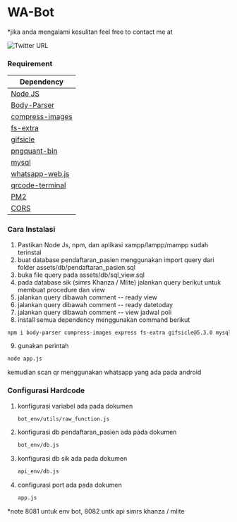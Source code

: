 # WA-Bot

*jika anda mengalami kesulitan feel free to contact me at

![Twitter URL](https://img.shields.io/twitter/url?label=%40cimolgemay&style=social&url=https%3A%2F%2Ftwitter.com%2Fcimolgemay)

<h3>Requirement</h3>
<table class="table">
  <thead>
    <tr>
      <th scope="col">Dependency</th>
    </tr>
  </thead>
  <tbody>
    <tr>
      <td><a href="https://nodejs.org/en/" target="_blank">Node JS</a></td>
    </tr>
    <tr>
      <td><a href="https://www.npmjs.com/package/body-parser" target="_blank">Body-Parser</a></td>
    </tr>
    <tr>
      <td><a href="https://www.npmjs.com/package/compress-images" target="_blank">compress-images</a></td>
    </tr>
    <tr>
      <td><a href="https://www.npmjs.com/package/fs-extra" target="_blank">fs-extra</a></td>
    </tr>
    <tr>
      <td><a href="https://www.npmjs.com/package/gifsicle" target="_blank">gifsicle</a></td>
    </tr>
    <tr>
      <td><a href="https://www.npmjs.com/package/pngquant-bin" target="_blank">pngquant-bin</a></td>
    </tr>
    <tr>
      <td><a href="https://www.npmjs.com/package/mysql" target="_blank">mysql</a></td>
    </tr>
    <tr>
      <td><a href="https://www.npmjs.com/package/whatsapp-web.js" target="_blank">whatsapp-web.js</a></td>
    </tr>
    <tr>
      <td><a href="https://www.npmjs.com/package/qrcode-terminal" target="_blank">qrcode-terminal</a></td>
    </tr>
    <tr>
      <td><a href="https://www.npmjs.com/package/pm2" target="_blank">PM2</a></td>
    </tr>
    <tr>
      <td><a href="https://www.npmjs.com/package/cors" target="_blank">CORS</a></td>
    </tr>
  </tbody>
</table>

<h3>Cara Instalasi</h3>

  1. Pastikan Node Js, npm, dan aplikasi xampp/lampp/mampp sudah terinstal
  2. buat database pendaftaran_pasien menggunakan import query dari folder assets/db/pendaftaran_pasien.sql
  3. buka file query pada assets/db/sql_view.sql
  4. pada database sik (simrs Khanza / Mlite) jalankan query berikut untuk membuat procedure dan view<br>
  5. jalankan query dibawah comment -- ready view 
  6. jalankan query dibawah comment -- ready datetoday 
  7. jalankan query dibawah comment -- view jadwal poli 
  8. install semua dependency menggunakan command berikut
  
   ```sh
   npm i body-parser compress-images express fs-extra gifsicle@5.3.0 mysql pngquant-bin@6.0.1 qrcode-terminal whatsapp-web.js cors
   ```
   
  9. gunakan perintah 
  
   ```sh
   node app.js
   ```    
   
  kemudian scan qr menggunakan whatsapp yang ada pada android
  
<h3>Configurasi Hardcode</h3>

1. konfigurasi variabel ada pada dokumen
   ```sh
   bot_env/utils/raw_function.js
   ```    
   
2. konfigurasi db pendaftaran_pasien ada pada dokumen
   ```sh
   bot_env/db.js
   ```    

3. konfigurasi db sik ada pada dokumen
   ```sh
   api_env/db.js
   ```    
   
4. configurasi port ada pada dokumen 
   ```sh
   app.js
   ```    
*note 8081 untuk env bot, 8082 untk api simrs khanza / mlite
